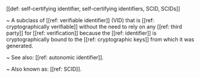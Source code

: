 [[def: self-certifying identifier, self-certifying identifiers, SCID, SCIDs]]

~ A subclass of [[ref: verifiable identifier]] (VID) that is [[ref: cryptographically verifiable]] without the need to rely on any [[ref: third party]] for [[ref: verification]] because the [[ref: identifier]] is cryptographically bound to the [[ref: cryptographic keys]] from which it was generated.

~ See also: [[ref: autonomic identifier]].

~ Also known as: [[ref: SCID]].
